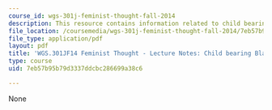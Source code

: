```yaml
---
course_id: wgs-301j-feminist-thought-fall-2014
description: This resource contains information related to child bearing black women.
file_location: /coursemedia/wgs-301j-feminist-thought-fall-2014/7eb57b95b79d3337ddcbc286699a38c6_MITWGS_301JF14_Sess20.pdf
file_type: application/pdf
layout: pdf
title: 'WGS.301JF14 Feminist Thought - Lecture Notes: Child bearing Black Women'
type: course
uid: 7eb57b95b79d3337ddcbc286699a38c6

---
```

None